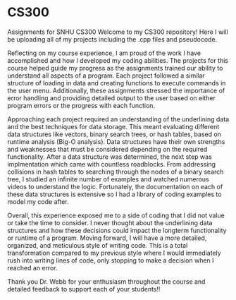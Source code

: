 # CS300
Assignments for SNHU CS300
Welcome to my CS300 repository! Here I will be uploading all of my projects including the .cpp files and pseudocode.

Reflecting on my course experience, I am proud of the work I have accomplished and how I developed my coding abilities. The projects for this course helped guide my progress as the assignments trained our ability to understand all aspects of a program. Each project followed a similar structure of loading in data and creating functions to execute commands in the user menu. Additionally, these assignments stressed the importance of error handling and providing detailed output to the user based on either program errors or the progress with each function. 

Approaching each project required an understanding of the underlining data and the best techniques for data storage. This meant evaluating different data structures like vectors, binary search trees, or hash tables, based on runtime analysis (Big-O analysis). Data structures have their own strengths and weaknesses that must be considered depending on the required functionality. After a data structure was determined, the next step was implmentation which came with countless roadblocks. From addressing collisions in hash tables to searching through the nodes of a binary search tree, I studied an infinite number of examples and watched numerous videos to understand the logic. Fortunately, the documentation on each of these data structures is extensive so I had a library of coding examples to model my code after. 

Overall, this experience exposed me to a side of coding that I did not value or take the time to consider. I never thought about the underlining data structures and how these decisions could impact the longterm functionality or runtime of a program. Moving forward, I will have a more detailed, organized, and meticulous style of writing code. This is a total transformation compared to my previous style where I would immediately rush into writing lines of code, only stopping to make a decision when I reached an error. 

Thank you Dr. Webb for your enthusiasm throughout the course and detailed feedback to support each of your students!! 

